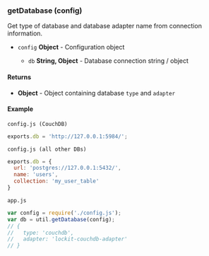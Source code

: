 
### getDatabase (config)

Get type of database and database adapter name from connection information.


- `config` **Object** - Configuration object

  - `db` **String, Object** - Database connection string / object


#### Returns

- **Object** - Object containing database `type` and `adapter`

#### Example


`config.js (CouchDB)`
```javascript
exports.db = 'http://127.0.0.1:5984/';
```

`config.js (all other DBs)`
```javascript
exports.db = {
  url: 'postgres://127.0.0.1:5432/',
  name: 'users',
  collection: 'my_user_table'
}
```

`app.js`
```javascript
var config = require('./config.js');
var db = util.getDatabase(config);
// {
//   type: 'couchdb',
//   adapter: 'lockit-couchdb-adapter'
// }
```

